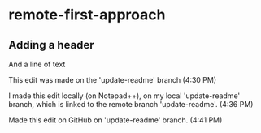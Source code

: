 # remote-first-approach

## Adding a header
And a line of text

This edit was made on the 'update-readme' branch (4:30 PM)

I made this edit locally (on Notepad++), on my local 'update-readme' branch, which is linked to the remote branch 'update-readme'. (4:36 PM)

Made this edit on GitHub on 'update-readme' branch. (4:41 PM)

